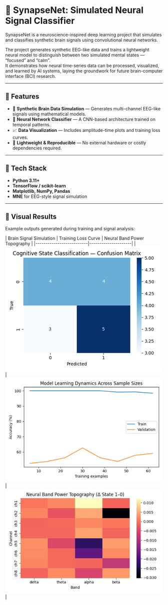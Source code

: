 # 🧠 SynapseNet: Simulated Neural Signal Classifier

SynapseNet is a neuroscience-inspired deep learning project that simulates and classifies synthetic brain signals using convolutional neural networks.

The project generates synthetic EEG-like data and trains a lightweight neural model to distinguish between two simulated mental states — “focused” and “calm”.  
It demonstrates how neural time-series data can be processed, visualized, and learned by AI systems, laying the groundwork for future brain-computer interface (BCI) research.

---

## 🚀 Features
- 🧩 **Synthetic Brain Data Simulation** — Generates multi-channel EEG-like signals using mathematical models.  
- 🧠 **Neural Network Classifier** — A CNN-based architecture trained on temporal patterns.  
- 📈 **Data Visualization** — Includes amplitude-time plots and training loss curves.  
- 🔬 **Lightweight & Reproducible** — No external hardware or costly dependencies required.  

---

## 🧰 Tech Stack
- **Python 3.11+**
- **TensorFlow / scikit-learn**
- **Matplotlib, NumPy, Pandas**
- **MNE** for EEG-style signal simulation

---

## 🧪 Visual Results
Example outputs generated during training and signal analysis:

| Brain Signal Simulation | Training Loss Curve | Neural Band Power Topography |
|--------------------------|---------------------|
| ![Brain Signal](assets/signal_plot.png) | ![Training Loss](assets/loss_curve.png) |  ![Neural Band Power Topography](assets/Neural_band_power_topography.png) | 



